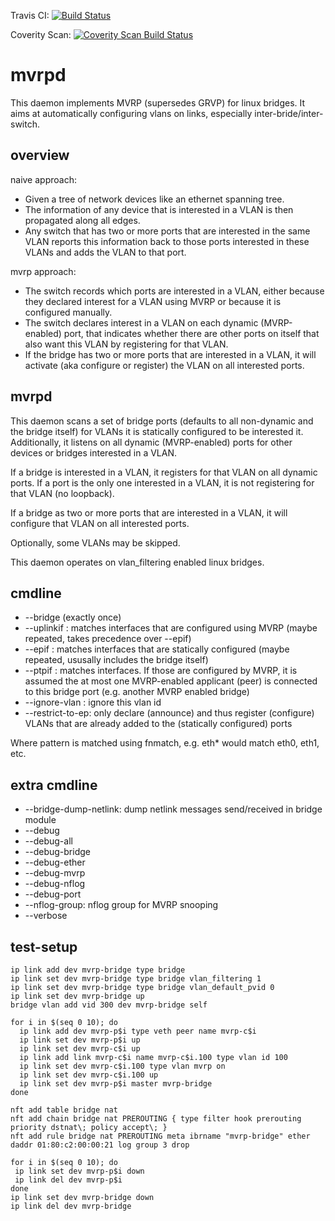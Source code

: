 Travis CI:
[![Build Status](https://secure.travis-ci.org/michael-dev/mvrpd.png?branch=master)](http://travis-ci.org/michael-dev/mvrpd)

Coverity Scan:
[![Coverity Scan Build Status](https://scan.coverity.com/projects/19020/badge.svg)](https://scan.coverity.com/projects/19020)

mvrpd
=====

This daemon implements MVRP (supersedes GRVP) for linux bridges. It aims at automatically configuring vlans on links, especially inter-bride/inter-switch.

overview
--------

naive approach: 
  * Given a tree of network devices like an ethernet spanning tree.
  * The information of any device that is interested in a VLAN is then propagated along all edges.
  * Any switch that has two or more ports that are interested in the same VLAN reports this information back to those ports interested in these VLANs and adds the VLAN to that port.

mvrp approach:
  * The switch records which ports are interested in a VLAN, either because they declared interest for a VLAN using MVRP or because it is configured manually.
  * The switch declares interest in a VLAN on each dynamic (MVRP-enabled) port, that indicates whether there are other ports on itself that also want this VLAN by registering for that VLAN.
  * If the bridge has two or more ports that are interested in a VLAN, it will activate (aka configure or register) the VLAN on all interested ports.

mvrpd
-----

This daemon scans a set of bridge ports (defaults to all non-dynamic and the bridge itself) for VLANs it is statically configured to be interested it.
Additionally, it listens on all dynamic (MVRP-enabled) ports for other devices or bridges interested in a VLAN.

If a bridge is interested in a VLAN, it registers for that VLAN on all dynamic ports. If a port is the only one interested in a VLAN, it is not registering for that VLAN (no loopback).

If a bridge as two or more ports that are interested in a VLAN, it will configure that VLAN on all interested ports.

Optionally, some VLANs may be skipped.

This daemon operates on vlan\_filtering enabled linux bridges.

cmdline
-------

  * --bridge <bridgename> (exactly once)
  * --uplinkif <pattern> : matches interfaces that are configured using MVRP (maybe repeated, takes precedence over --epif)
  * --epif <pattern> : matches interfaces that are statically configured (maybe repeated, ususally includes the bridge itself)
  * --ptpif <pattern> : matches interfaces. If those are configured by MVRP, it is assumed the at most one MVRP-enabled applicant (peer) is connected to this bridge port (e.g. another MVRP enabled bridge)
  * --ignore-vlan <vlan-id>: ignore this vlan id
  * --restrict-to-ep: only declare (announce) and thus register (configure) VLANs that are already added to the (statically configured) ports

Where pattern is matched using fnmatch, e.g. eth\* would match eth0, eth1, etc.

extra cmdline
-------------

  * --bridge-dump-netlink: dump netlink messages send/received in bridge module
  * --debug
  * --debug-all
  * --debug-bridge
  * --debug-ether
  * --debug-mvrp
  * --debug-nflog
  * --debug-port
  * --nflog-group: nflog group for MVRP snooping
  * --verbose

test-setup
----------

```
ip link add dev mvrp-bridge type bridge
ip link set dev mvrp-bridge type bridge vlan_filtering 1
ip link set dev mvrp-bridge type bridge vlan_default_pvid 0
ip link set dev mvrp-bridge up
bridge vlan add vid 300 dev mvrp-bridge self

for i in $(seq 0 10); do
  ip link add dev mvrp-p$i type veth peer name mvrp-c$i
  ip link set dev mvrp-p$i up
  ip link set dev mvrp-c$i up
  ip link add link mvrp-c$i name mvrp-c$i.100 type vlan id 100
  ip link set dev mvrp-c$i.100 type vlan mvrp on
  ip link set dev mvrp-c$i.100 up
  ip link set dev mvrp-p$i master mvrp-bridge
done

nft add table bridge nat
nft add chain bridge nat PREROUTING { type filter hook prerouting priority dstnat\; policy accept\; }
nft add rule bridge nat PREROUTING meta ibrname "mvrp-bridge" ether daddr 01:80:c2:00:00:21 log group 3 drop
```

```
for i in $(seq 0 10); do
 ip link set dev mvrp-p$i down
 ip link del dev mvrp-p$i
done
ip link set dev mvrp-bridge down
ip link del dev mvrp-bridge
```

